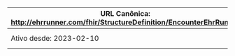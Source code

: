  URL Canônica: http://ehrrunner.com/fhir/StructureDefinition/EncounterEhrRunner | Versão: 1.0 |
------------------------------------------------------------------------------------------------|-------------|
 Ativo desde: 2023-02-10                                                                        | Nome computável: EncounterEhrRunner |